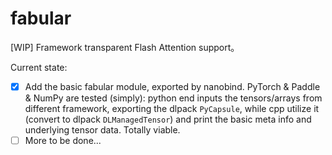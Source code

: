 # fabular
[WIP] Framework transparent Flash Attention support。

Current state:

- [x] Add the basic fabular module, exported by nanobind. PyTorch & Paddle & NumPy are tested (simply): python end inputs the tensors/arrays from different framework, exporting the dlpack `PyCapsule`, while cpp utilize it (convert to dlpack `DLManagedTensor`) and print the basic meta info and underlying tensor data. Totally viable.
- [ ] More to be done...
